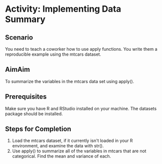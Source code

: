 # Activity: Implementing Data Summary
## Scenario

You need to teach a coworker how to use apply functions. You write them a reproducible example using the mtcars dataset.

## AimAim

To summarize the variables in the mtcars data set using apply().

## Prerequisites

Make sure you have R and RStudio installed on your machine. The datasets package should be installed.

## Steps for Completion

1. Load the mtcars dataset, if it currently isn't loaded in your R environment, and examine the data with str().
2. Use apply() to summarize all of the variables in mtcars that are not categorical. Find the mean and variance of each.
